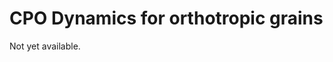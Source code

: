 # CPO Dynamics for orthotropic grains

Not yet available.

<!--
## Introduction

This tutorial shows how to model the CPO evolution of a Lagrangian material parcel.<br>
Three modes of deformation/stress are considered:

![](https://raw.githubusercontent.com/nicholasmr/specfab/main/images/deformation-modes/deformation-modes.png#center){: style="width:620px"}

### Notation

- - -

## Lattice rotation

### Example

- - -

## Regularization

Same as [CPO dynamics for transversely isotropic grains](cpo-dynamics-tranisotropic.md)

-->

